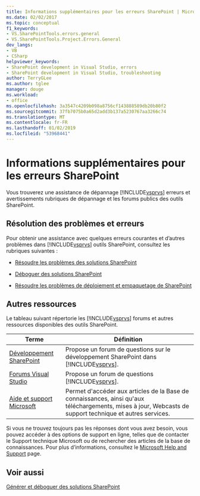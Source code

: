 ```yaml
---
title: Informations supplémentaires pour les erreurs SharePoint | Microsoft Docs
ms.date: 02/02/2017
ms.topic: conceptual
f1_keywords:
- VS.SharePointTools.errors.general
- VS.SharePointTools.Project.Errors.General
dev_langs:
- VB
- CSharp
helpviewer_keywords:
- SharePoint development in Visual Studio, errors
- SharePoint development in Visual Studio, troubleshooting
author: TerryGLee
ms.author: tglee
manager: douge
ms.workload:
- office
ms.openlocfilehash: 3a3547c4209b098a8756cf143888589db20b80f2
ms.sourcegitcommit: 37fb7075b0a65d2add3b137a5230767aa3266c74
ms.translationtype: MT
ms.contentlocale: fr-FR
ms.lasthandoff: 01/02/2019
ms.locfileid: "53968441"
---
```

# <a name="additional-information-for-sharepoint-errors"></a>Informations supplémentaires pour les erreurs SharePoint
  Vous trouverez une assistance de dépannage [!INCLUDE[vsprvs](../sharepoint/includes/vsprvs-md.md)] erreurs et avertissements rubriques de dépannage et les forums publics des outils SharePoint.  
  
## <a name="troubleshoot-errors-and-issues"></a>Résolution des problèmes et erreurs
 Pour obtenir une assistance avec quelques erreurs courantes et d’autres problèmes dans [!INCLUDE[vsprvs](../sharepoint/includes/vsprvs-md.md)] outils SharePoint, consultez les rubriques suivantes :  
  
-   [Résoudre les problèmes des solutions SharePoint](../sharepoint/troubleshooting-sharepoint-solutions.md)  
  
-   [Déboguer des solutions SharePoint](../sharepoint/debugging-sharepoint-solutions.md)  
  
-   [Résoudre les problèmes de déploiement et empaquetage de SharePoint](../sharepoint/troubleshooting-sharepoint-packaging-and-deployment.md)  
  
## <a name="other-resources"></a>Autres ressources
 Le tableau suivant répertorie les [!INCLUDE[vsprvs](../sharepoint/includes/vsprvs-md.md)] forums et autres ressources disponibles des outils SharePoint.  
  
|Terme|Définition|  
|----------|----------------|  
|[Développement SharePoint](http://go.microsoft.com/fwlink/?LinkId=179593)|Propose un forum de questions sur le développement SharePoint dans [!INCLUDE[vsprvs](../sharepoint/includes/vsprvs-md.md)].|  
|[Forums Visual Studio](http://go.microsoft.com/fwlink/?LinkID=150452)|Propose un forum de questions [!INCLUDE[vsprvs](../sharepoint/includes/vsprvs-md.md)].|  
|[Aide et support Microsoft](http://go.microsoft.com/fwlink/?LinkID=108287)|Permet d'accéder aux articles de la Base de connaissances, ainsi qu'aux téléchargements, mises à jour, Webcasts de support technique et autres services.|  
  
 Si vous ne trouvez toujours pas les réponses dont vous avez besoin, vous pouvez accéder à des options de support en ligne, telles que de contacter le Support technique Microsoft ou de rechercher des articles de la base de connaissances. Pour plus d’informations, consultez le [Microsoft Help and Support](http://go.microsoft.com/fwlink/?LinkID=155371) page.  
  
## <a name="see-also"></a>Voir aussi
 [Générer et déboguer des solutions SharePoint](../sharepoint/building-and-debugging-sharepoint-solutions.md)  
